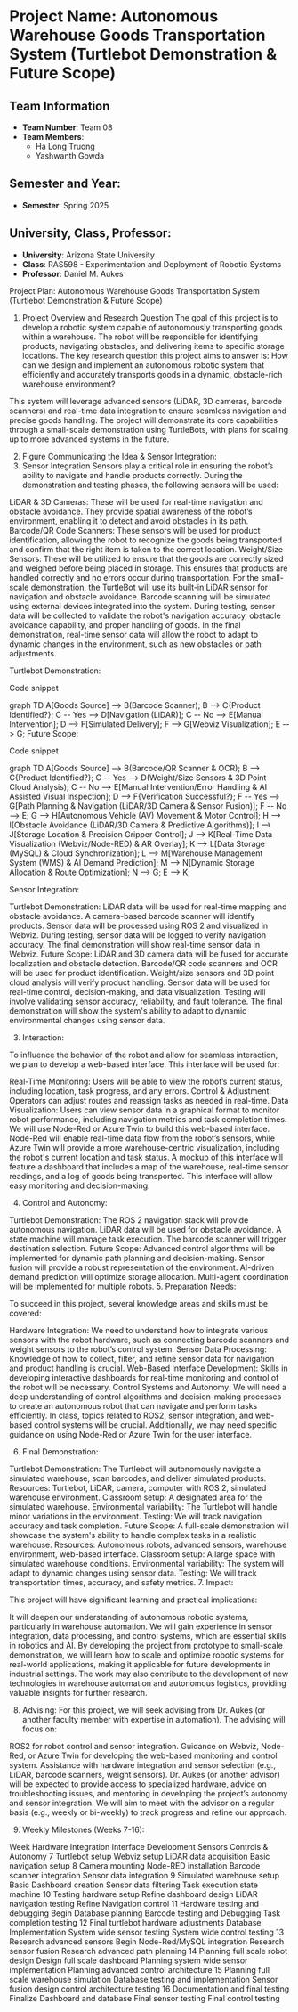 # Project Name:  Autonomous Warehouse Goods Transportation System (Turtlebot Demonstration & Future Scope)
## Team Information
- **Team Number**: Team 08
- **Team Members**:
  - Ha Long Truong
  - Yashwanth Gowda
  
## Semester and Year:
- **Semester**: Spring 2025

## University, Class, Professor:
- **University**: Arizona State University
- **Class**: RAS598 - Experimentation and Deployment of Robotic Systems
- **Professor**: Daniel M. Aukes

Project Plan: Autonomous Warehouse Goods Transportation System (Turtlebot Demonstration & Future Scope)

1. Project Overview and Research Question
The goal of this project is to develop a robotic system capable of autonomously transporting goods within a warehouse. The robot will be responsible for identifying products, navigating obstacles, and delivering items to specific storage locations. The key research question this project aims to answer is:
How can we design and implement an autonomous robotic system that efficiently and accurately transports goods in a dynamic, obstacle-rich warehouse environment?

This system will leverage advanced sensors (LiDAR, 3D cameras, barcode scanners) and real-time data integration to ensure seamless navigation and precise goods handling. The project will demonstrate its core capabilities through a small-scale demonstration using TurtleBots, with plans for scaling up to more advanced systems in the future.

2. Figure Communicating the Idea & Sensor Integration:
2. Sensor Integration
Sensors play a critical role in ensuring the robot’s ability to navigate and handle products correctly. During the demonstration and testing phases, the following sensors will be used:

LiDAR & 3D Cameras: These will be used for real-time navigation and obstacle avoidance. They provide spatial awareness of the robot’s environment, enabling it to detect and avoid obstacles in its path.
Barcode/QR Code Scanners: These sensors will be used for product identification, allowing the robot to recognize the goods being transported and confirm that the right item is taken to the correct location.
Weight/Size Sensors: These will be utilized to ensure that the goods are correctly sized and weighed before being placed in storage. This ensures that products are handled correctly and no errors occur during transportation.
For the small-scale demonstration, the TurtleBot will use its built-in LiDAR sensor for navigation and obstacle avoidance. Barcode scanning will be simulated using external devices integrated into the system. During testing, sensor data will be collected to validate the robot's navigation accuracy, obstacle avoidance capability, and proper handling of goods. In the final demonstration, real-time sensor data will allow the robot to adapt to dynamic changes in the environment, such as new obstacles or path adjustments.

Turtlebot Demonstration:

Code snippet

graph TD
    A[Goods Source] --> B(Barcode Scanner);
    B --> C{Product Identified?};
    C -- Yes --> D[Navigation (LiDAR)];
    C -- No --> E[Manual Intervention];
    D --> F[Simulated Delivery];
    F --> G[Webviz Visualization];
    E --> G;
Future Scope:

Code snippet

graph TD
    A[Goods Source] --> B(Barcode/QR Scanner & OCR);
    B --> C{Product Identified?};
    C -- Yes --> D(Weight/Size Sensors & 3D Point Cloud Analysis);
    C -- No --> E[Manual Intervention/Error Handling & AI Assisted Visual Inspection];
    D --> F{Verification Successful?};
    F -- Yes --> G[Path Planning & Navigation (LiDAR/3D Camera & Sensor Fusion)];
    F -- No --> E;
    G --> H[Autonomous Vehicle (AV) Movement & Motor Control];
    H --> I[Obstacle Avoidance (LiDAR/3D Camera & Predictive Algorithms)];
    I --> J[Storage Location & Precision Gripper Control];
    J --> K[Real-Time Data Visualization (Webviz/Node-RED) & AR Overlay];
    K --> L[Data Storage (MySQL) & Cloud Synchronization];
    L --> M[Warehouse Management System (WMS) & AI Demand Prediction];
    M --> N[Dynamic Storage Allocation & Route Optimization];
    N --> G;
    E --> K;

Sensor Integration:

Turtlebot Demonstration:
LiDAR data will be used for real-time mapping and obstacle avoidance.
A camera-based barcode scanner will identify products.
Sensor data will be processed using ROS 2 and visualized in Webviz.
During testing, sensor data will be logged to verify navigation accuracy.
The final demonstration will show real-time sensor data in Webviz.
Future Scope:
LiDAR and 3D camera data will be fused for accurate localization and obstacle detection.
Barcode/QR code scanners and OCR will be used for product identification.
Weight/size sensors and 3D point cloud analysis will verify product handling.
Sensor data will be used for real-time control, decision-making, and data visualization.
Testing will involve validating sensor accuracy, reliability, and fault tolerance.
The final demonstration will show the system's ability to adapt to dynamic environmental changes using sensor data.

3. Interaction:

To influence the behavior of the robot and allow for seamless interaction, we plan to develop a web-based interface. This interface will be used for:

Real-Time Monitoring: Users will be able to view the robot’s current status, including location, task progress, and any errors.
Control & Adjustment: Operators can adjust routes and reassign tasks as needed in real-time.
Data Visualization: Users can view sensor data in a graphical format to monitor robot performance, including navigation metrics and task completion times.
We will use Node-Red or Azure Twin to build this web-based interface. Node-Red will enable real-time data flow from the robot’s sensors, while Azure Twin will provide a more warehouse-centric visualization, including the robot's current location and task status. A mockup of this interface will feature a dashboard that includes a map of the warehouse, real-time sensor readings, and a log of goods being transported. This interface will allow easy monitoring and decision-making.

4. Control and Autonomy:

Turtlebot Demonstration:
The ROS 2 navigation stack will provide autonomous navigation.
LiDAR data will be used for obstacle avoidance.
A state machine will manage task execution.
The barcode scanner will trigger destination selection.
Future Scope:
Advanced control algorithms will be implemented for dynamic path planning and decision-making.
Sensor fusion will provide a robust representation of the environment.
AI-driven demand prediction will optimize storage allocation.
Multi-agent coordination will be implemented for multiple robots.
5. Preparation Needs:

To succeed in this project, several knowledge areas and skills must be covered:

Hardware Integration: We need to understand how to integrate various sensors with the robot hardware, such as connecting barcode scanners and weight sensors to the robot’s control system.
Sensor Data Processing: Knowledge of how to collect, filter, and refine sensor data for navigation and product handling is crucial.
Web-Based Interface Development: Skills in developing interactive dashboards for real-time monitoring and control of the robot will be necessary.
Control Systems and Autonomy: We will need a deep understanding of control algorithms and decision-making processes to create an autonomous robot that can navigate and perform tasks efficiently.
In class, topics related to ROS2, sensor integration, and web-based control systems will be crucial. Additionally, we may need specific guidance on using Node-Red or Azure Twin for the user interface.

6. Final Demonstration:

Turtlebot Demonstration:
The Turtlebot will autonomously navigate a simulated warehouse, scan barcodes, and deliver simulated products.
Resources: Turtlebot, LiDAR, camera, computer with ROS 2, simulated warehouse environment.
Classroom setup: A designated area for the simulated warehouse.
Environmental variability: The Turtlebot will handle minor variations in the environment.
Testing: We will track navigation accuracy and task completion.
Future Scope:
A full-scale demonstration will showcase the system's ability to handle complex tasks in a realistic warehouse.
Resources: Autonomous robots, advanced sensors, warehouse environment, web-based interface.
Classroom setup: A large space with simulated warehouse conditions.
Environmental variability: The system will adapt to dynamic changes using sensor data.
Testing: We will track transportation times, accuracy, and safety metrics.
7. Impact:

This project will have significant learning and practical implications:

It will deepen our understanding of autonomous robotic systems, particularly in warehouse automation.
We will gain experience in sensor integration, data processing, and control systems, which are essential skills in robotics and AI.
By developing the project from prototype to small-scale demonstration, we will learn how to scale and optimize robotic systems for real-world applications, making it applicable for future developments in industrial settings.
The work may also contribute to the development of new technologies in warehouse automation and autonomous logistics, providing valuable insights for further research.

8. Advising:
For this project, we will seek advising from Dr. Aukes (or another faculty member with expertise in automation). The advising will focus on:

ROS2 for robot control and sensor integration.
Guidance on Webviz, Node-Red, or Azure Twin for developing the web-based monitoring and control system.
Assistance with hardware integration and sensor selection (e.g., LiDAR, barcode scanners, weight sensors).
Dr. Aukes (or another advisor) will be expected to provide access to specialized hardware, advice on troubleshooting issues, and mentoring in developing the project’s autonomy and sensor integration. We will aim to meet with the advisor on a regular basis (e.g., weekly or bi-weekly) to track progress and refine our approach.

9. Weekly Milestones (Weeks 7-16):

Week	Hardware Integration	Interface Development	Sensors	Controls & Autonomy
7	Turtlebot setup	Webviz setup	LiDAR data acquisition	Basic navigation setup
8	Camera mounting	Node-RED installation	Barcode scanner integration	Sensor data integration
9	Simulated warehouse setup	Basic Dashboard creation	Sensor data filtering	Task execution state machine
10	Testing hardware setup	Refine dashboard design	LiDAR navigation testing	Refine Navigation control
11	Hardware testing and debugging	Begin Database planning	Barcode testing and Debugging	Task completion testing
12	Final turtlebot hardware adjustments	Database Implementation	System wide sensor testing	System wide control testing
13	Research advanced sensors	Begin Node-Red/MySQL integration	Research sensor fusion	Research advanced path planning
14	Planning full scale robot design	Design full scale dashboard	Planning system wide sensor implementation	Planning advanced control architecture
15	Planning full scale warehouse simulation	Database testing and implementation	Sensor fusion design	control architecture testing
16	Documentation and final testing	Finalize Dashboard and database	Final sensor testing	Final control testing
